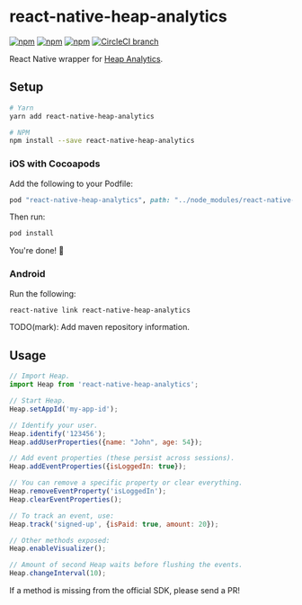 # react-native-heap-analytics

[![npm](https://img.shields.io/npm/v/react-native-heap-analytics.svg)](https://www.npmjs.com/package/react-native-heap-analytics)
[![npm](https://img.shields.io/npm/dt/react-native-heap-analytics.svg)](https://www.npmjs.com/package/react-native-heap-analytics)
[![npm](https://img.shields.io/npm/l/react-native-heap-analytics.svg)](https://github.com/negativetwelve/react-native-heap-analytics/blob/master/LICENSE)
[![CircleCI branch](https://img.shields.io/circleci/project/github/negativetwelve/react-native-heap-analytics/master.svg)](https://circleci.com/gh/negativetwelve/react-native-heap-analytics)

React Native wrapper for [Heap Analytics](https://heapanalytics.com).

## Setup

```bash
# Yarn
yarn add react-native-heap-analytics

# NPM
npm install --save react-native-heap-analytics
```

### iOS with Cocoapods

Add the following to your Podfile:

```ruby
pod "react-native-heap-analytics", path: "../node_modules/react-native-heap-analytics"
```

Then run:

```bash
pod install
```

You're done! :tada:

### Android

Run the following:

```bash
react-native link react-native-heap-analytics
```

TODO(mark): Add maven repository information.


## Usage

```js
// Import Heap.
import Heap from 'react-native-heap-analytics';

// Start Heap.
Heap.setAppId('my-app-id');

// Identify your user.
Heap.identify('123456');
Heap.addUserProperties({name: "John", age: 54});

// Add event properties (these persist across sessions).
Heap.addEventProperties({isLoggedIn: true});

// You can remove a specific property or clear everything.
Heap.removeEventProperty('isLoggedIn');
Heap.clearEventProperties();

// To track an event, use:
Heap.track('signed-up', {isPaid: true, amount: 20});

// Other methods exposed:
Heap.enableVisualizer();

// Amount of second Heap waits before flushing the events.
Heap.changeInterval(10);
```

If a method is missing from the official SDK, please send a PR!
